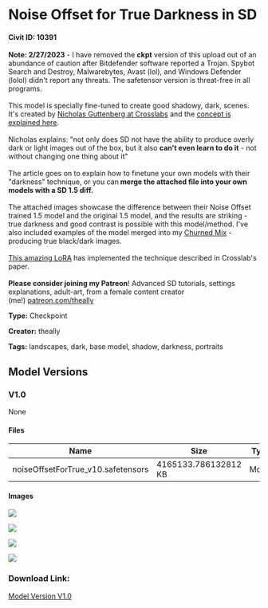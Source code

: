 # Noise Offset for True Darkness in SD

#### Civit ID: 10391

<p><strong>Note: 2/27/2023</strong> - I have removed the <strong>ckpt</strong> version of this upload out of an abundance of caution after Bitdefender software reported a Trojan. Spybot Search and Destroy, Malwarebytes, Avast (lol), and Windows Defender (lolol) didn't report any threats. The safetensor version is threat-free in all programs.<br /><br />This model is specially fine-tuned to create good shadowy, dark, scenes. It's created by <a target="_blank" rel="ugc" href="https://www.crosslabs.org/team">Nicholas Guttenberg at Crosslabs</a> and the <a target="_blank" rel="ugc" href="https://www.crosslabs.org/blog/diffusion-with-offset-noise">concept is explained here</a>.<br /><br />Nicholas explains: "not only does SD not have the ability to produce overly dark or light images out of the box, but it also <strong>can’t even learn to do it</strong> - not without changing one thing about it"<br /><br />The article goes on to explain how to finetune your own models with their "darkness" technique, or you can<strong> merge the attached file into your own models with a SD 1.5 diff.</strong> <br /><br />The attached images showcase the difference between their Noise Offset trained 1.5 model and the original 1.5 model, and the results are striking - true darkness and good contrast is possible with this model/method. I've also included examples of the model merged into my <a target="_blank" rel="ugc" href="https://civitai.com/models/3848/theallys-mix-ii-churned">Churned Mix</a> - producing true black/dark images.<br /><br /><a target="_blank" rel="ugc" href="https://civitai.com/models/8765/theovercomer8s-contrast-fix-sd15sd21-768">This amazing LoRA</a> has implemented the technique described in Crosslab's paper.<br /><br /><strong>Please consider joining my Patreon</strong>! Advanced SD tutorials, settings explanations, adult-art, from a female content creator (me!) <a target="_blank" rel="ugc" href="http://patreon.com/theally">patreon.com/theally</a></p>

**Type:** Checkpoint

**Creator:** theally

**Tags:** landscapes, dark, base model, shadow, darkness, portraits

## Model Versions

### V1.0

None

#### Files

| Name | Size | Type | Format | Download Url | AutoV1 | AutoV2 | SHA256 | CRC32 | BLAKE3 |
| --- | --- | --- | --- | --- | --- | --- | --- | --- | --- |
| noiseOffsetForTrue_v10.safetensors | 4165133.786132812 KB | Model | SafeTensor | https://civitai.com/api/download/models/12354 | AA366209 | A2750866F9 | A2750866F92B5F966E3E947895A0726E52D0F7C51E279C8B35EE287BBA087DCE | 7BAD1E6C | 93D9E4DF0F569574146EC488C4E0EB04349E02ECA4AD7E47B6EE318D27C52E21 |

#### Images

<p><img src="https://image.civitai.com/xG1nkqKTMzGDvpLrqFT7WA/2f385e83-16ee-488b-2e55-b13952432d00/width=450/119785.jpeg" /></p>

<p><img src="https://image.civitai.com/xG1nkqKTMzGDvpLrqFT7WA/f2725cb8-2269-4f64-baed-07915fe7a900/width=450/120167.jpeg" /></p>

<p><img src="https://image.civitai.com/xG1nkqKTMzGDvpLrqFT7WA/37f97d06-db2b-4d24-25b7-f58a142ae700/width=450/120166.jpeg" /></p>

<p><img src="https://image.civitai.com/xG1nkqKTMzGDvpLrqFT7WA/ea5faa04-9cc0-4a70-fea3-6222de58bc00/width=450/120101.jpeg" /></p>

### Download Link:

[Model Version V1.0](https://civitai.com/api/download/models/12354)

